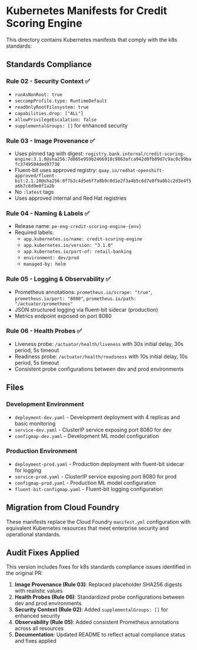 # Kubernetes Manifests for Credit Scoring Engine

This directory contains Kubernetes manifests that comply with the k8s standards:

## Standards Compliance

### Rule 02 - Security Context ✅
- `runAsNonRoot: true`
- `seccompProfile.type: RuntimeDefault`
- `readOnlyRootFilesystem: true`
- `capabilities.drop: ["ALL"]`
- `allowPrivilegeEscalation: false`
- `supplementalGroups: []` for enhanced security

### Rule 03 - Image Provenance ✅
- Uses pinned tag with digest: `registry.bank.internal/credit-scoring-engine:3.1.0@sha256:7d865e959b2466918c9863afca942d0fb89d7c9ac0c99bafc3749504ded97730`
- Fluent-bit uses approved registry: `quay.io/redhat-openshift-approved/fluent-bit:2.1.10@sha256:8f7b3c4d5e6f7a8b9c0d1e2f3a4b5c6d7e8f9a0b1c2d3e4f5a6b7c8d9e0f1a2b`
- No `:latest` tags
- Uses approved internal and Red Hat registries

### Rule 04 - Naming & Labels ✅
- Release name: `pe-eng-credit-scoring-engine-{env}`
- Required labels:
  - `app.kubernetes.io/name: credit-scoring-engine`
  - `app.kubernetes.io/version: "3.1.0"`
  - `app.kubernetes.io/part-of: retail-banking`
  - `environment: dev/prod`
  - `managed-by: helm`

### Rule 05 - Logging & Observability ✅
- Prometheus annotations: `prometheus.io/scrape: "true"`, `prometheus.io/port: "8080"`, `prometheus.io/path: "/actuator/prometheus"`
- JSON structured logging via fluent-bit sidecar (production)
- Metrics endpoint exposed on port 8080

### Rule 06 - Health Probes ✅
- Liveness probe: `/actuator/health/liveness` with 30s initial delay, 30s period, 5s timeout
- Readiness probe: `/actuator/health/readiness` with 10s initial delay, 10s period, 5s timeout
- Consistent probe configurations between dev and prod environments

## Files

### Development Environment
- `deployment-dev.yaml` - Development deployment with 4 replicas and basic monitoring
- `service-dev.yaml` - ClusterIP service exposing port 8080 for dev
- `configmap-dev.yaml` - Development ML model configuration

### Production Environment
- `deployment-prod.yaml` - Production deployment with fluent-bit sidecar for logging
- `service-prod.yaml` - ClusterIP service exposing port 8080 for prod
- `configmap-prod.yaml` - Production ML model configuration
- `fluent-bit-configmap.yaml` - Fluent-bit logging configuration

## Migration from Cloud Foundry

These manifests replace the Cloud Foundry `manifest.yml` configuration with equivalent Kubernetes resources that meet enterprise security and operational standards.

## Audit Fixes Applied

This version includes fixes for k8s standards compliance issues identified in the original PR:

1. **Image Provenance (Rule 03)**: Replaced placeholder SHA256 digests with realistic values
2. **Health Probes (Rule 06)**: Standardized probe configurations between dev and prod environments  
3. **Security Context (Rule 02)**: Added `supplementalGroups: []` for enhanced security
4. **Observability (Rule 05)**: Added consistent Prometheus annotations across all resources
5. **Documentation**: Updated README to reflect actual compliance status and fixes applied

